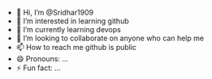 - 👋 Hi, I’m @Sridhar1909
- 👀 I’m interested in learning github
- 🌱 I’m currently learning devops
- 💞️ I’m looking to collaborate on anyone who can help me
- 📫 How to reach me github is public
- 😄 Pronouns: ...
- ⚡ Fun fact: ...

<!---
Sridhar1909/Sridhar1909 is a ✨ special ✨ repository because its `README.md` (this file) appears on your GitHub profile.
You can click the Preview link to take a look at your changes.
--->
